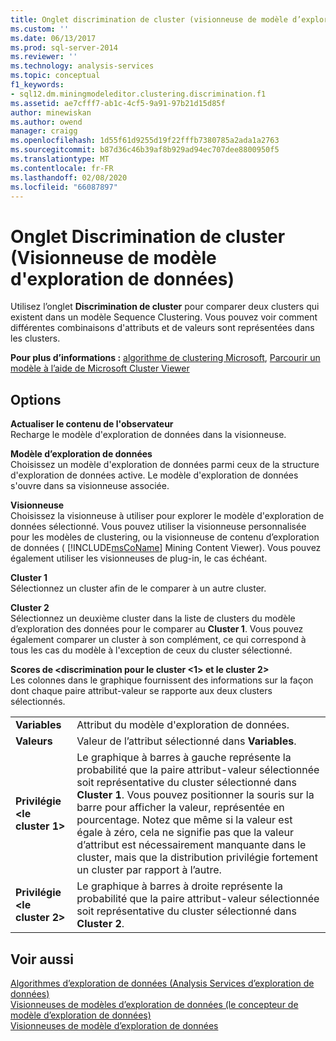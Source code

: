 ```yaml
---
title: Onglet discrimination de cluster (visionneuse de modèle d’exploration de données) | Microsoft Docs
ms.custom: ''
ms.date: 06/13/2017
ms.prod: sql-server-2014
ms.reviewer: ''
ms.technology: analysis-services
ms.topic: conceptual
f1_keywords:
- sql12.dm.miningmodeleditor.clustering.discrimination.f1
ms.assetid: ae7cfff7-ab1c-4cf5-9a91-97b21d15d85f
author: minewiskan
ms.author: owend
manager: craigg
ms.openlocfilehash: 1d55f61d9255d19f22fffb7380785a2ada1a2763
ms.sourcegitcommit: b87d36c46b39af8b929ad94ec707dee8800950f5
ms.translationtype: MT
ms.contentlocale: fr-FR
ms.lasthandoff: 02/08/2020
ms.locfileid: "66087897"
---
```

# <a name="cluster-discrimination-tab-mining-model-viewer"></a>Onglet Discrimination de cluster (Visionneuse de modèle d'exploration de données)
  Utilisez l’onglet **Discrimination de cluster** pour comparer deux clusters qui existent dans un modèle Sequence Clustering. Vous pouvez voir comment différentes combinaisons d'attributs et de valeurs sont représentées dans les clusters.  
  
 **Pour plus d’informations :** [algorithme de clustering Microsoft](data-mining/microsoft-clustering-algorithm.md), [Parcourir un modèle à l’aide de Microsoft Cluster Viewer](data-mining/browse-a-model-using-the-microsoft-cluster-viewer.md)  
  
## <a name="options"></a>Options  
 **Actualiser le contenu de l'observateur**  
 Recharge le modèle d'exploration de données dans la visionneuse.  
  
 **Modèle d’exploration de données**  
 Choisissez un modèle d'exploration de données parmi ceux de la structure d'exploration de données active. Le modèle d'exploration de données s'ouvre dans sa visionneuse associée.  
  
 **Visionneuse**  
 Choisissez la visionneuse à utiliser pour explorer le modèle d'exploration de données sélectionné. Vous pouvez utiliser la visionneuse personnalisée pour les modèles de clustering, ou la visionneuse de contenu d’exploration de données ( [!INCLUDE[msCoName](../includes/msconame-md.md)] Mining Content Viewer). Vous pouvez également utiliser les visionneuses de plug-in, le cas échéant.  
  
 **Cluster 1**  
 Sélectionnez un cluster afin de le comparer à un autre cluster.  
  
 **Cluster 2**  
 Sélectionnez un deuxième cluster dans la liste de clusters du modèle d’exploration des données pour le comparer au **Cluster 1**. Vous pouvez également comparer un cluster à son complément, ce qui correspond à tous les cas du modèle à l'exception de ceux du cluster sélectionné.  
  
 **Scores de \<discrimination pour le cluster \<1> et le cluster 2>**  
 Les colonnes dans le graphique fournissent des informations sur la façon dont chaque paire attribut-valeur se rapporte aux deux clusters sélectionnés.  
  
|||  
|-|-|  
|**Variables**|Attribut du modèle d'exploration de données.|  
|**Valeurs**|Valeur de l’attribut sélectionné dans **Variables**.|  
|**Privilégie \<le cluster 1>**|Le graphique à barres à gauche représente la probabilité que la paire attribut-valeur sélectionnée soit représentative du cluster sélectionné dans **Cluster 1**. Vous pouvez positionner la souris sur la barre pour afficher la valeur, représentée en pourcentage. Notez que même si la valeur est égale à zéro, cela ne signifie pas que la valeur d’attribut est nécessairement manquante dans le cluster, mais que la distribution privilégie fortement un cluster par rapport à l’autre.|  
|**Privilégie \<le cluster 2>**|Le graphique à barres à droite représente la probabilité que la paire attribut-valeur sélectionnée soit représentative du cluster sélectionné dans **Cluster 2**.|  
  
## <a name="see-also"></a>Voir aussi  
 [Algorithmes d’exploration de données &#40;Analysis Services d’exploration de données&#41;](data-mining/data-mining-algorithms-analysis-services-data-mining.md)   
 [Visionneuses de modèles d’exploration de données &#40;le concepteur de modèle d’exploration de données&#41;](mining-model-viewers-data-mining-model-designer.md)   
 [Visionneuses de modèle d’exploration de données](data-mining/data-mining-model-viewers.md)  
  
  
